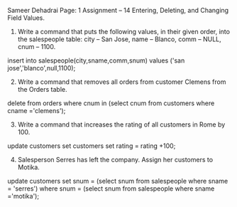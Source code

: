 Sameer Dehadrai Page: 1
Assignment – 14
Entering, Deleting, and Changing Field Values.
1) Write a command that puts the following values, 
in their given order, into the salespeople table: city – San Jose, name – Blanco, comm – NULL, cnum – 1100.


insert into salespeople(city,sname,comm,snum) values ('san jose','blanco',null,1100);



2) Write a command that removes all orders from customer Clemens from the Orders table.

delete from orders where cnum in (select cnum from customers where cname ='clemens');



3) Write a command that increases the rating of all customers in Rome by 100.

update customers set customers set rating = rating +100;



4) Salesperson Serres has left the company. Assign her customers to Motika.

update customers set snum = (select snum from salespeople where sname = 'serres')
where snum = (select snum from salespeople where sname ='motika');

